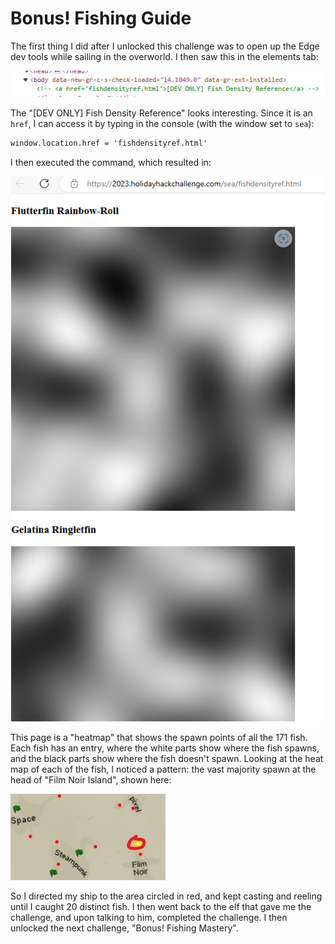# Bonus! Fishing Guide
The first thing I did after I unlocked this challenge was to open up the Edge dev tools while sailing in the overworld. I then saw this in the elements tab:

![](../images/Bonus-Fishing-Guide-part-3.png)

The "[DEV ONLY] Fish Density Reference" looks interesting. Since it is an `href`, I can access it by typing in the console (with the window set to `sea`):

```txt
window.location.href = 'fishdensityref.html'
```

I then executed the command, which resulted in:

![](../images/Bonus-Fishing-Guide-part-5.png)

This page is a "heatmap" that shows the spawn points of all the 171 fish. Each fish has an entry, where the white parts show where the fish spawns, and the black parts show where the fish doesn't spawn. Looking at the heat map of each of the fish, I noticed a pattern: the vast majority spawn at the head of "Film Noir Island", shown here:

![](../images/Film-Noir-Head.jpg)

So I directed my ship to the area circled in red, and kept casting and reeling until I caught 20 distinct fish. I then went back to the elf that gave me the challenge, and upon talking to him, completed the challenge. I then unlocked the next challenge, "Bonus! Fishing Mastery".

